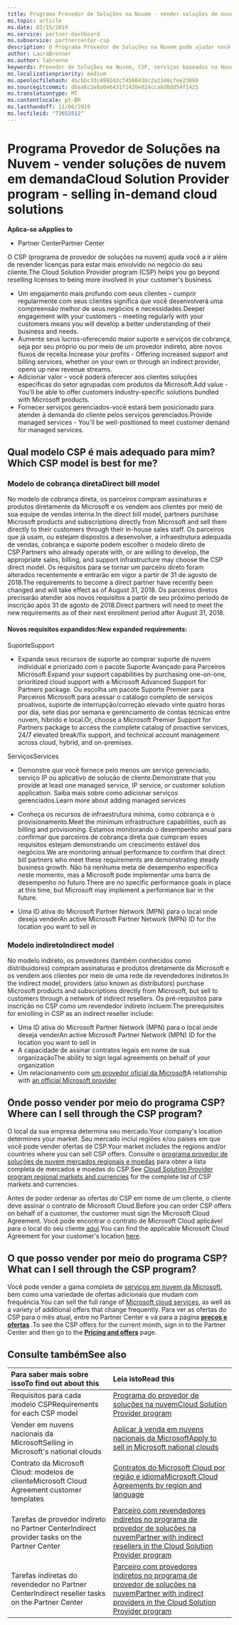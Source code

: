 ```yaml
---
title: Programa Provedor de Soluções na Nuvem - vender soluções de nuvem em demanda | Partner Center
ms.topic: article
ms.date: 03/15/2019
ms.service: partner-dashboard
ms.subservice: partnercenter-csp
description: O Programa Provedor de Soluções na Nuvem pode ajudar você a expandir seus negócios com novos clientes e novos conhecimentos.
author: LauraBrenner
ms.author: labrenne
keywords: Provedor de Soluções na Nuvem, CSP, serviços baseados na Nuvem, Azure, Office 365, Dynamics, parceiro CSP, vender no CSP, parceiro direto, parceiro CSP direto, revendedor CSP indireto, CSP direto, CSP indireto, modelo direto, modelo indireto, revendedor indireto, provedor indireto, provedor, distribuidor, programa provedor de soluções na nuvem
ms.localizationpriority: medium
ms.openlocfilehash: 4bcbbc33c4992d2cf4500438c2a2340cfee23060
ms.sourcegitcommit: dbaa6c2e8a0e6431f1420e024cca6d0dd54f1425
ms.translationtype: MT
ms.contentlocale: pt-BR
ms.lasthandoff: 11/06/2019
ms.locfileid: "73653512"
---
```

# <a name="cloud-solution-provider-program---selling-in-demand-cloud-solutions"></a><span data-ttu-id="74a6d-104">Programa Provedor de Soluções na Nuvem - vender soluções de nuvem em demanda</span><span class="sxs-lookup"><span data-stu-id="74a6d-104">Cloud Solution Provider program - selling in-demand cloud solutions</span></span> 

<span data-ttu-id="74a6d-105">**Aplica-se a**</span><span class="sxs-lookup"><span data-stu-id="74a6d-105">**Applies to**</span></span>

-  <span data-ttu-id="74a6d-106">Partner Center</span><span class="sxs-lookup"><span data-stu-id="74a6d-106">Partner Center</span></span>

<span data-ttu-id="74a6d-107">O CSP (programa de provedor de soluções na nuvem) ajuda você a ir além de revender licenças para estar mais envolvido no negócio do seu cliente.</span><span class="sxs-lookup"><span data-stu-id="74a6d-107">The Cloud Solution Provider program (CSP) helps you go beyond reselling licenses to being more involved in your customer's business.</span></span>
 
- <span data-ttu-id="74a6d-108">Um engajamento mais profundo com seus clientes – cumprir regularmente com seus clientes significa que você desenvolverá uma compreensão melhor de seus negócios e necessidades.</span><span class="sxs-lookup"><span data-stu-id="74a6d-108">Deeper engagement with your customers - meeting regularly with your customers means you will develop a better understanding of their business and needs.</span></span>
- <span data-ttu-id="74a6d-109">Aumente seus lucros-oferecendo maior suporte e serviços de cobrança, seja por seu próprio ou por meio de um provedor indireto, abre novos fluxos de receita.</span><span class="sxs-lookup"><span data-stu-id="74a6d-109">Increase your profits - Offering increased support and billing services, whether on your own or through an indirect provider, opens up new revenue streams.</span></span>  
- <span data-ttu-id="74a6d-110">Adicionar valor – você poderá oferecer aos clientes soluções específicas do setor agrupadas com produtos da Microsoft.</span><span class="sxs-lookup"><span data-stu-id="74a6d-110">Add value - You'll be able to offer customers industry-specific solutions bundled with Microsoft products.</span></span>
- <span data-ttu-id="74a6d-111">Fornecer serviços gerenciados-você estará bem posicionado para atender à demanda do cliente pelos serviços gerenciados.</span><span class="sxs-lookup"><span data-stu-id="74a6d-111">Provide managed services - You'll be well-positioned to meet customer demand for managed services.</span></span> 

## <a name="which-csp-model-is-best-for-me"></a><span data-ttu-id="74a6d-112">Qual modelo CSP é mais adequado para mim?</span><span class="sxs-lookup"><span data-stu-id="74a6d-112">Which CSP model is best for me?</span></span>

### <a name="direct-bill-model"></a><span data-ttu-id="74a6d-113">Modelo de cobrança direta</span><span class="sxs-lookup"><span data-stu-id="74a6d-113">Direct bill model</span></span>

 <span data-ttu-id="74a6d-114">No modelo de cobrança direta, os parceiros compram assinaturas e produtos diretamente da Microsoft e os vendem aos clientes por meio de sua equipe de vendas interna.</span><span class="sxs-lookup"><span data-stu-id="74a6d-114">In the direct bill model, partners purchase Microsoft products and subscriptions directly from Microsoft and sell them directly to their customers through their in-house sales staff.</span></span> <span data-ttu-id="74a6d-115">Os parceiros que já usam, ou estejam dispostos a desenvolver, a infraestrutura adequada de vendas, cobrança e suporte podem escolher o modelo direto de CSP.</span><span class="sxs-lookup"><span data-stu-id="74a6d-115">Partners who already operate with, or are willing to develop, the appropriate sales, billing, and support infrastructure may choose the CSP direct model.</span></span> <span data-ttu-id="74a6d-116">Os requisitos para se tornar um parceiro direto foram alterados recentemente e entrarão em vigor a partir de 31 de agosto de 2018.</span><span class="sxs-lookup"><span data-stu-id="74a6d-116">The requirements to become a direct partner have recently been changed and will take effect as of August 31, 2018.</span></span> <span data-ttu-id="74a6d-117">Os parceiros diretos precisarão atender aos novos requisitos a partir de seu próximo período de inscrição após 31 de agosto de 2018.</span><span class="sxs-lookup"><span data-stu-id="74a6d-117">Direct partners will need to meet the new requirements as of their next enrollment period after August 31, 2018.</span></span>


#### <a name="new-expanded-requirements"></a><span data-ttu-id="74a6d-118">Novos requisitos expandidos:</span><span class="sxs-lookup"><span data-stu-id="74a6d-118">New expanded requirements:</span></span>

<span data-ttu-id="74a6d-119">Suporte</span><span class="sxs-lookup"><span data-stu-id="74a6d-119">Support</span></span>
- <span data-ttu-id="74a6d-120">Expanda seus recursos de suporte ao comprar suporte de nuvem individual e priorizado com o pacote Suporte Avançado para Parceiros Microsoft.</span><span class="sxs-lookup"><span data-stu-id="74a6d-120">Expand your support capabilities by purchasing one-on-one, prioritized cloud support with a Microsoft Advanced Support for Partners package.</span></span> <span data-ttu-id="74a6d-121">Ou escolha um pacote Suporte Premier para Parceiros Microsoft para acessar o catálogo completo de serviços proativos, suporte de interrupção/correção elevado vinte quatro horas por dia, sete dias por semana e gerenciamento de contas técnicas entre nuvem, híbrido e local.</span><span class="sxs-lookup"><span data-stu-id="74a6d-121">Or, choose a Microsoft Premier Support for Partners package to access the complete catalog of proactive services, 24/7 elevated break/fix support, and technical account management across cloud, hybrid, and on-premises.</span></span> 

<span data-ttu-id="74a6d-122">Serviços</span><span class="sxs-lookup"><span data-stu-id="74a6d-122">Services</span></span>

- <span data-ttu-id="74a6d-123">Demonstre que você fornece pelo menos um serviço gerenciado, serviço IP ou aplicativo de solução de cliente.</span><span class="sxs-lookup"><span data-stu-id="74a6d-123">Demonstrate that you provide at least one managed service, IP service, or customer solution application.</span></span> <span data-ttu-id="74a6d-124">Saiba mais sobre como adicionar serviços gerenciados.</span><span class="sxs-lookup"><span data-stu-id="74a6d-124">Learn more about adding managed services</span></span>

- <span data-ttu-id="74a6d-125">Conheça os recursos de infraestrutura mínima, como cobrança e o provisionamento.</span><span class="sxs-lookup"><span data-stu-id="74a6d-125">Meet the minimum infrastructure capabilities, such as billing and provisioning.</span></span>
<span data-ttu-id="74a6d-126">Estamos monitorando o desempenho anual para confirmar que parceiros de cobrança direta que cumpram esses requisitos estejam demonstrando um crescimento estável dos negócios.</span><span class="sxs-lookup"><span data-stu-id="74a6d-126">We are monitoring annual performance to confirm that direct bill partners who meet these requirements are demonstrating steady business growth.</span></span> <span data-ttu-id="74a6d-127">Não há nenhuma meta de desempenho específica neste momento, mas a Microsoft pode implementar uma barra de desempenho no futuro.</span><span class="sxs-lookup"><span data-stu-id="74a6d-127">There are no specific performance goals in place at this time, but Microsoft may implement a performance bar in the future.</span></span> 

- <span data-ttu-id="74a6d-128">Uma ID ativa do Microsoft Partner Network (MPN) para o local onde deseja vender</span><span class="sxs-lookup"><span data-stu-id="74a6d-128">An active Microsoft Partner Network (MPN) ID for the location you want to sell in</span></span>


### <a name="indirect-model"></a><span data-ttu-id="74a6d-129">Modelo indireto</span><span class="sxs-lookup"><span data-stu-id="74a6d-129">Indirect model</span></span>

<span data-ttu-id="74a6d-130">No modelo indireto, os provedores (também conhecidos como distribuidores) compram assinaturas e produtos diretamente da Microsoft e os vendem aos clientes por meio de uma rede de revendedores indiretos.</span><span class="sxs-lookup"><span data-stu-id="74a6d-130">In the indirect model, providers (also known as distributors) purchase Microsoft products and subscriptions directly from Microsoft, but sell to customers through a network of indirect resellers.</span></span> <span data-ttu-id="74a6d-131">Os pré-requisitos para inscrição no CSP como um revendedor indireto incluem:</span><span class="sxs-lookup"><span data-stu-id="74a6d-131">The prerequisites for enrolling in CSP as an indirect reseller include:</span></span>

- <span data-ttu-id="74a6d-132">Uma ID ativa do Microsoft Partner Network (MPN) para o local onde deseja vender</span><span class="sxs-lookup"><span data-stu-id="74a6d-132">An active Microsoft Partner Network (MPN) ID for the location you want to sell in</span></span>
- <span data-ttu-id="74a6d-133">A capacidade de assinar contratos legais em nome de sua organização</span><span class="sxs-lookup"><span data-stu-id="74a6d-133">The ability to sign legal agreements on behalf of your organization</span></span>
- <span data-ttu-id="74a6d-134">Um relacionamento com [um provedor oficial da Microsoft](https://partnercenter.microsoft.com/partner/find-a-provider)</span><span class="sxs-lookup"><span data-stu-id="74a6d-134">A relationship with [an official Microsoft provider](https://partnercenter.microsoft.com/partner/find-a-provider)</span></span>


## <a name="where-can-i-sell-through-the-csp-program"></a><span data-ttu-id="74a6d-135">Onde posso vender por meio do programa CSP?</span><span class="sxs-lookup"><span data-stu-id="74a6d-135">Where can I sell through the CSP program?</span></span>

<span data-ttu-id="74a6d-136">O local da sua empresa determina seu mercado.</span><span class="sxs-lookup"><span data-stu-id="74a6d-136">Your company's location determines your market.</span></span> <span data-ttu-id="74a6d-137">Seu mercado inclui regiões e/ou países em que você pode vender ofertas de CSP.</span><span class="sxs-lookup"><span data-stu-id="74a6d-137">Your market includes the regions and/or countries where you can sell CSP offers.</span></span> <span data-ttu-id="74a6d-138">Consulte o [programa provedor de soluções de nuvem mercados regionais e moedas](regional-authorization-overview.md) para obter a lista completa de mercados e moedas do CSP.</span><span class="sxs-lookup"><span data-stu-id="74a6d-138">See [Cloud Solution Provider program regional markets and currencies](regional-authorization-overview.md) for the complete list of CSP markets and currencies.</span></span>

<span data-ttu-id="74a6d-139">Antes de poder ordenar as ofertas do CSP em nome de um cliente, o cliente deve assinar o contrato de Microsoft Cloud.</span><span class="sxs-lookup"><span data-stu-id="74a6d-139">Before you can order CSP offers on behalf of a customer, the customer must sign the Microsoft Cloud Agreement.</span></span> <span data-ttu-id="74a6d-140">Você pode encontrar o contrato de Microsoft Cloud aplicável para o local do seu cliente [aqui](agreements.md).</span><span class="sxs-lookup"><span data-stu-id="74a6d-140">You can find the applicable Microsoft Cloud Agreement for your customer's location [here](agreements.md).</span></span>  

## <a name="what-can-i-sell-through-the-csp-program"></a><span data-ttu-id="74a6d-141">O que posso vender por meio do programa CSP?</span><span class="sxs-lookup"><span data-stu-id="74a6d-141">What can I sell through the CSP program?</span></span>

<span data-ttu-id="74a6d-142">Você pode vender a gama completa de [serviços em nuvem da Microsoft](https://partner.microsoft.com/cloud-solution-provider/products-and-services), bem como uma variedade de ofertas adicionais que mudam com frequência.</span><span class="sxs-lookup"><span data-stu-id="74a6d-142">You can sell the full range of [Microsoft cloud services](https://partner.microsoft.com/cloud-solution-provider/products-and-services), as well as a variety of additional offers that change frequently.</span></span> <span data-ttu-id="74a6d-143">Para ver as ofertas do CSP para o mês atual, entre no Partner Center e vá para a página [**preços e ofertas**](https://partnercenter.microsoft.com/pcv/sales) .</span><span class="sxs-lookup"><span data-stu-id="74a6d-143">To see the CSP offers for the current month, sign in to the Partner Center and then go to the [**Pricing and offers**](https://partnercenter.microsoft.com/pcv/sales) page.</span></span>

## <a name="see-also"></a><span data-ttu-id="74a6d-144">Consulte também</span><span class="sxs-lookup"><span data-stu-id="74a6d-144">See also</span></span> 


|<span data-ttu-id="74a6d-145">**Para saber mais sobre isso**</span><span class="sxs-lookup"><span data-stu-id="74a6d-145">**To find out about this**</span></span>   |<span data-ttu-id="74a6d-146">**Leia isto**</span><span class="sxs-lookup"><span data-stu-id="74a6d-146">**Read this**</span></span>   |
|:---------------------------|:--------------------|
|<span data-ttu-id="74a6d-147">Requisitos para cada modelo CSP</span><span class="sxs-lookup"><span data-stu-id="74a6d-147">Requirements for each CSP model</span></span>   | [<span data-ttu-id="74a6d-148">Programa do provedor de soluções na nuvem</span><span class="sxs-lookup"><span data-stu-id="74a6d-148">Cloud Solution Provider program</span></span>](https://partnercenter.microsoft.com/partner/cloud-solution-provider)|
|<span data-ttu-id="74a6d-149">Vender em nuvens nacionais da Microsoft</span><span class="sxs-lookup"><span data-stu-id="74a6d-149">Selling in Microsoft's national clouds</span></span>   | [<span data-ttu-id="74a6d-150">Aplicar à venda em nuvens nacionais da Microsoft</span><span class="sxs-lookup"><span data-stu-id="74a6d-150">Apply to sell in Microsoft national clouds</span></span>](csp-national-clouds-overview.md)|
|<span data-ttu-id="74a6d-151">Contrato da Microsoft Cloud: modelos de cliente</span><span class="sxs-lookup"><span data-stu-id="74a6d-151">Microsoft Cloud Agreement customer templates</span></span>   |[<span data-ttu-id="74a6d-152">Contratos do Microsoft Cloud por região e idioma</span><span class="sxs-lookup"><span data-stu-id="74a6d-152">Microsoft Cloud Agreements by region and language</span></span>](agreements.md)|
|<span data-ttu-id="74a6d-153">Tarefas de provedor indireto no Partner Center</span><span class="sxs-lookup"><span data-stu-id="74a6d-153">Indirect provider tasks on the Partner Center</span></span>  |[<span data-ttu-id="74a6d-154">Parceiro com revendedores indiretos no programa de provedor de soluções na nuvem</span><span class="sxs-lookup"><span data-stu-id="74a6d-154">Partner with indirect resellers in the Cloud Solution Provider program</span></span>](indirect-provider-tasks-in-partner-center.md)|
|<span data-ttu-id="74a6d-155">Tarefas indiretas do revendedor no Partner Center</span><span class="sxs-lookup"><span data-stu-id="74a6d-155">Indirect reseller tasks on the Partner Center</span></span>   |[<span data-ttu-id="74a6d-156">Parceiro com provedores indiretos no programa de provedor de soluções na nuvem</span><span class="sxs-lookup"><span data-stu-id="74a6d-156">Partner with indirect providers in the Cloud Solution Provider program</span></span>](indirect-reseller-tasks-in-partner-center.md)|
